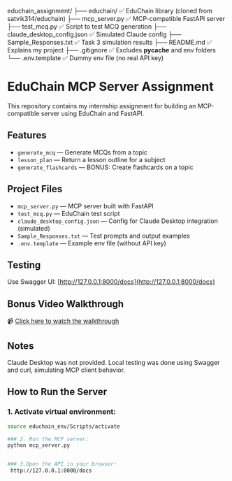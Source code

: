educhain_assignment/
├── educhain/                    ✅ EduChain library (cloned from satvik314/educhain)
├── mcp_server.py               ✅ MCP-compatible FastAPI server
├── test_mcq.py                 ✅ Script to test MCQ generation
├── claude_desktop_config.json  ✅ Simulated Claude config
├── Sample_Responses.txt        ✅ Task 3 simulation results
├── README.md                   ✅ Explains my project
├── .gitignore                  ✅ Excludes __pycache__ and env folders
└── .env.template               ✅ Dummy env file (no real API key)


# EduChain MCP Server Assignment

This repository contains my internship assignment for building an MCP-compatible server using EduChain and FastAPI.

##  Features

- `generate_mcq` — Generate MCQs from a topic
- `lesson_plan` — Return a lesson outline for a subject
- `generate_flashcards` — BONUS: Create flashcards on a topic

##  Project Files

- `mcp_server.py` — MCP server built with FastAPI
- `test_mcq.py` — EduChain test script
- `claude_desktop_config.json` — Config for Claude Desktop integration (simulated)
- `Sample_Responses.txt` — Test prompts and output examples
- `.env.template` — Example env file (without API key)

##  Testing

Use Swagger UI: [http://127.0.0.1:8000/docs](http://127.0.0.1:8000/docs)

##  Bonus Video Walkthrough

📹 [Click here to watch the walkthrough](https://www.loom.com/share/254465ef33194fabacc35e129ac0ab63)

##  Notes

Claude Desktop was not provided. Local testing was done using Swagger and curl, simulating MCP client behavior.


##  How to Run the Server

### 1. Activate virtual environment:

```bash
source educhain_env/Scripts/activate

### 2. Run the MCP server:
python mcp_server.py


### 3.Open the API in your browser:
 http://127.0.0.1:8000/docs

